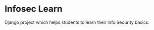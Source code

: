 Infosec Learn
=============

Django project which helps students to learn their Info Security basics.
